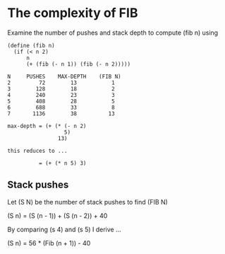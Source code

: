 # The complexity of FIB

Examine the number of pushes and stack depth to compute (fib n) using

```
(define (fib n)
  (if (< n 2)
      n
      (+ (fib (- n 1)) (fib (- n 2)))))
```

```
N     PUSHES    MAX-DEPTH    (FIB N)
2         72        13           1
3        128        18           2
4        240        23           3
5        408        28           5
6        688        33           8
7       1136        38          13
```

```
max-depth = (+ (* (- n 2)
                  5)
                13)

this reduces to ...

          = (+ (* n 5) 3)
```

## Stack pushes

Let (S N) be the number of stack pushes to find (FIB N)

(S n) = (S (n - 1)) + (S (n - 2)) + 40

By comparing (s 4) and (s 5) I derive ... 

(S n) = 56 * (Fib (n + 1)) - 40
